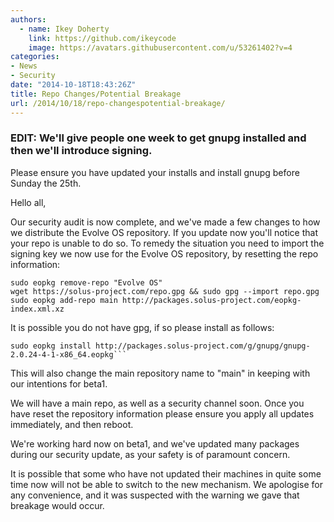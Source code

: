 ```yaml
---
authors:
  - name: Ikey Doherty
    link: https://github.com/ikeycode
    image: https://avatars.githubusercontent.com/u/53261402?v=4
categories:
- News
- Security
date: "2014-10-18T18:43:26Z"
title: Repo Changes/Potential Breakage
url: /2014/10/18/repo-changespotential-breakage/
---
```


### EDIT: We'll give people one week to get gnupg installed and then we'll introduce signing.
  
Please ensure you have updated your installs and install gnupg before Sunday the 25th.

Hello all,

Our security audit is now complete, and we've made a few changes to how we distribute the Evolve OS repository. If you update now you'll notice that your repo 
is unable to do so. To remedy the situation you need to import the signing key we now use for the Evolve OS repository, by resetting the repo information:

```
sudo eopkg remove-repo "Evolve OS"
wget https://solus-project.com/repo.gpg && sudo gpg --import repo.gpg
sudo eopkg add-repo main http://packages.solus-project.com/eopkg-index.xml.xz
```

It is possible you do not have gpg, if so please install as follows:

```
sudo eopkg install http://packages.solus-project.com/g/gnupg/gnupg-2.0.24-4-1-x86_64.eopkg```
```

This will also change the main repository name to "main" in keeping with our intentions for beta1.
  
We will have a main repo, as well as a security channel soon. Once you have reset the repository information please ensure you apply all updates immediately, and then reboot.

We're working hard now on beta1, and we've updated many packages during our security update, as your safety is of paramount concern.

It is possible that some who have not updated their machines in quite some time now will not be able to switch to the new mechanism. We apologise for any 
convenience, and it was suspected with the warning we gave that breakage would occur.